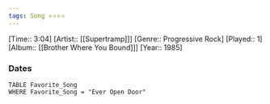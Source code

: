 ```yaml
---
tags: Song ⭐⭐⭐⭐ 
---
```

[Time:: 3:04]
[Artist:: [[Supertramp]]]
[Genre:: Progressive Rock]
[Played:: 1]
[Album:: [[Brother Where You Bound]]]
[Year:: 1985]
### Dates
````dataview
TABLE Favorite_Song
WHERE Favorite_Song = "Ever Open Door"
````